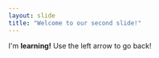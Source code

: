 ```yaml
---
layout: slide
title: "Welcome to our second slide!"
---
```

I'm **learning!**
Use the left arrow to go back!
